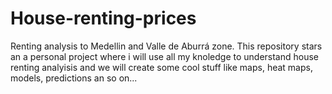 # House-renting-prices
Renting analysis to Medellin and Valle de Aburrá zone. This repository stars an a personal project where i will use all my knoledge to understand house renting analyisis and we will create some cool stuff like maps, heat maps, models, predictions an so on...

